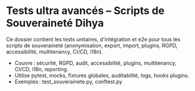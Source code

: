 # Tests ultra avancés – Scripts de Souveraineté Dihya

Ce dossier contient les tests unitaires, d'intégration et e2e pour tous les scripts de souveraineté (anonymisation, export, import, plugins, RGPD, accessibilité, multitenancy, CI/CD, i18n).

- Couvre : sécurité, RGPD, audit, accessibilité, plugins, multitenancy, CI/CD, i18n, reporting.
- Utilise pytest, mocks, fixtures globales, auditabilité, logs, hooks plugins.
- Exemples : test_souverainete.py, conftest.py
